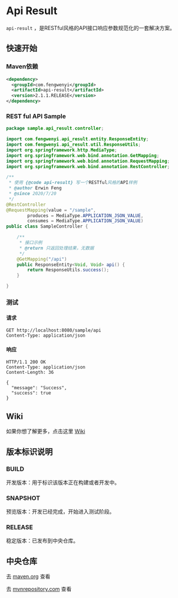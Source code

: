 # Api Result

`api-result` ，是RESTful风格的API接口响应参数规范化的一套解决方案。

## 快速开始

### Maven依赖

```xml
<dependency>
  <groupId>com.fengwenyi</groupId>
  <artifactId>api-result</artifactId>
  <version>2.1.1.RELEASE</version>
</dependency>
```

### REST ful API Sample

```java
package sample.api_result.controller;

import com.fengwenyi.api_result.entity.ResponseEntity;
import com.fengwenyi.api_result.util.ResponseUtils;
import org.springframework.http.MediaType;
import org.springframework.web.bind.annotation.GetMapping;
import org.springframework.web.bind.annotation.RequestMapping;
import org.springframework.web.bind.annotation.RestController;

/**
 * 使用 {@code api-result} 写一个RESTful风格的API样例
 * @author Erwin Feng
 * @since 2020/7/20
 */
@RestController
@RequestMapping(value = "/sample",
        produces = MediaType.APPLICATION_JSON_VALUE,
        consumes = MediaType.APPLICATION_JSON_VALUE)
public class SampleController {

    /**
     * 接口示例
     * @return 只返回处理结果，无数据
     */
    @GetMapping("/api")
    public ResponseEntity<Void, Void> api() {
        return ResponseUtils.success();
    }

}
```

### 测试

#### 请求

```http
GET http://localhost:8080/sample/api
Content-Type: application/json
```

#### 响应

```
HTTP/1.1 200 OK
Content-Type: application/json
Content-Length: 36

{
  "message": "Success",
  "success": true
}
```

## Wiki

如果你想了解更多，点击这里 [Wiki](https://github.com/fengwenyi/api-result/wiki) 


## 版本标识说明

### BUILD

开发版本：用于标识该版本正在构建或者开发中。

### SNAPSHOT

预览版本：开发已经完成，开始进入测试阶段。

### RELEASE

稳定版本：已发布到中央仓库。


## 中央仓库

去 [maven.org](https://search.maven.org/search?q=g:com.fengwenyi%20AND%20a:api-result&core=gav) 查看

去 [mvnrepository.com](https://mvnrepository.com/artifact/com.fengwenyi/api-result) 查看

